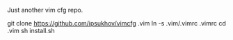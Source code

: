 Just another vim cfg repo.

git clone https://github.com/ipsukhov/vimcfg .vim
ln -s .vim/.vimrc .vimrc
cd .vim
sh install.sh
